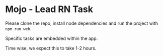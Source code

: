 # Mojo - Lead RN Task

Please clone the repo, install node dependencies and run the project with `npm run web`.

Specific tasks are embedded within the app.

Time wise, we expect this to take 1-2 hours.